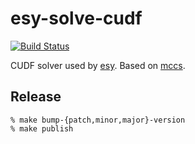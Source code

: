 # esy-solve-cudf

[![Build Status](https://travis-ci.com/andreypopp/esy-solve-cudf.svg?branch=master)](https://travis-ci.com/andreypopp/esy-solve-cudf)

CUDF solver used by [esy][]. Based on [mccs][].

## Release

```
% make bump-{patch,minor,major}-version
% make publish
```

[esy]: https://github.com/esy/esy
[mccs]: http://www.i3s.unice.fr/~cpjm/misc/mccs.html
